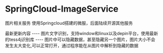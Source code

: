 # SpringCloud-ImageService
图片相关服务
使用Springcloud搭建的微服，后面陆续开源其他服务

最新更新内容
  ---- 图片文字识别，支持window和linux以及depin平台，使用最新的tess4j识别库
  ---- 图片中可以隐藏数据，甚至隐藏另一个图片，图片大小不会发生太大变化,可以正常打开，通过程序能在从图片中解析到隐藏的数据

